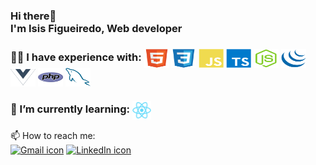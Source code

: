 
<!--
**isisfa/isisfa** is a ✨ _special_ ✨ repository because its `README.md` (this file) appears on your GitHub profile.

Here are some ideas to get you started:

- 🔭 I’m currently working on ...
- 🌱 I’m currently learning ...
- 👯 I’m looking to collaborate on ...
- 🤔 I’m looking for help with ...
- 💬 Ask me about ...
- 📫 How to reach me: ...
- 😄 Pronouns: ...
- ⚡ Fun fact: ...
-->



### Hi there👋 <br/> I'm Isis Figueiredo, Web developer

<div style="display: inline_block;">
 <h3>👩‍💻 I have experience with: 
  <img align="center" alt="HTML" title="HTML" height="30" width="40" src="https://raw.githubusercontent.com/devicons/devicon/master/icons/html5/html5-original.svg">
  <img align="center" alt="CSS" title="CSS" height="30" width="40" src="https://raw.githubusercontent.com/devicons/devicon/master/icons/css3/css3-original.svg">
  <img align="center" alt="Javascript" title="Javascript" height="30" width="40" src="https://raw.githubusercontent.com/devicons/devicon/master/icons/javascript/javascript-plain.svg">
  <img align="center" alt="Typescript" title="Typescript" height="30" width="40" src="https://raw.githubusercontent.com/devicons/devicon/master/icons/typescript/typescript-plain.svg">
  <img align="center" alt="NodeJs" title="NodeJs" height="30" width="40" src="https://raw.githubusercontent.com/devicons/devicon/master/icons/nodejs/nodejs-plain.svg">
  <img align="center" alt="jQuery" title="jQuery" height="30" width="40" src="https://raw.githubusercontent.com/devicons/devicon/master/icons/jquery/jquery-plain.svg">
  <img align="center" alt="Vue" title="Vue" height="30" width="40" src="https://raw.githubusercontent.com/devicons/devicon/master/icons/vuejs/vuejs-plain.svg">
  <img align="center" alt="PHP" title="PHP" height="30" width="40" src="https://raw.githubusercontent.com/devicons/devicon/master/icons/php/php-original.svg"> 
  <img align="center" alt="MySql" title="MySql" height="30" width="40" src="https://raw.githubusercontent.com/devicons/devicon/master/icons/mysql/mysql-original.svg"> 
 </h3>
</div> 

<div style="align-items: center">
  <h3> 🌱 I’m currently learning: <img align="center" alt="React" title="React" height="" width="30" src="https://raw.githubusercontent.com/devicons/devicon/master/icons/react/react-original.svg"></h3> 
</div>

<div>
 <p> 📫 How to reach me: <br/>
   <a href = "mailto: isis.falves@gmail.com" title="Contact me"><img alt="Gmail icon" src="https://img.shields.io/badge/-Gmail-%23333?style=for-the-badge&logo=gmail&logoColor=white" target="_blank"></a>
   <a href="https://www.linkedin.com/in/isisfa" target="_blank" title="My LinkedIn"><img alt="LinkedIn icon" src="https://img.shields.io/badge/-LinkedIn-%230077B5?style=for-the-badge&logo=linkedin&logoColor=white" target="_blank"></a> </p>
</div>
